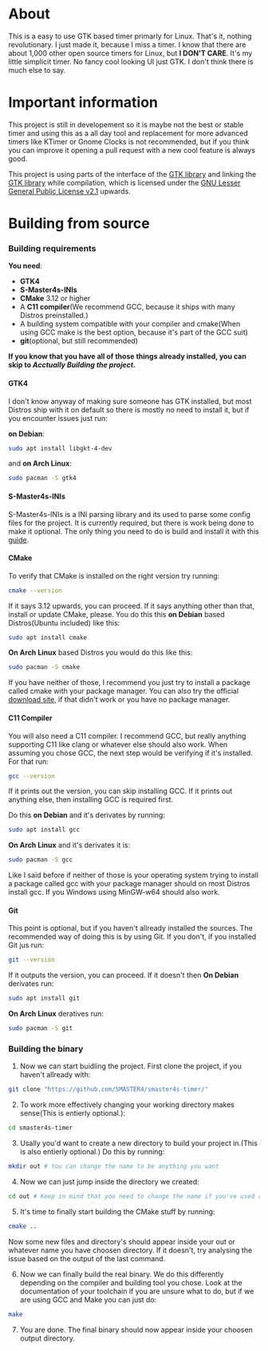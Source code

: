# About
This is a easy to use GTK based timer primarly for Linux. That's it, nothing revolutionary.
I just made it, because I miss a timer.
I know that there are about 1,000 other open source timers for Linux, but **I DON'T CARE**.
It's my little simplicit timer. No fancy cool looking UI just GTK.
I don't think there is much else to say.

# Important information
This project is still in developement so it is maybe not the best or stable timer and using this as a all day tool and replacement for more advanced timers like KTimer or Gnome Clocks is not recommended, but if you think you can improve it opening a pull request with a new cool feature is always good.

This project is using parts of the interface of the [GTK library](https://gtk.org/) and linking the [GTK library](https://gtk.org/) while compilation,
which is licensed under the [GNU Lesser General Public License v2.1](https://www.gnu.org/licenses/old-licenses/lgpl-2.1.html) upwards.

# Building from source

### Building requirements
**You need**:
+ **GTK4**
+ **S-Master4s-INIs**
+ **CMake** 3.12 or higher
+ A **C11 compiler**(We recommend GCC, because it ships with many Distros preinstalled.)
+ A building system compatible with your compiler and cmake(When using GCC make is the best option, because it's part of the GCC suit)
+ **git**(optional, but still recommended)

**If you know that you have all of those things already installed, you can skip to *Acctually Building the project*.**

#### GTK4
I don't know anyway of making sure someone has GTK installed,
but most Distros ship with it on default so there is mostly no need to install it,
but if you encounter issues just run:

**on Debian**:
```bash
sudo apt install libgkt-4-dev
```
and **on Arch Linux**:
```bash
sudo pacman -S gtk4
```

#### S-Master4s-INIs
S-Master4s-INIs is a INI parsing library and its used to parse some config files for the project.
It is currently required, but there is work being done to make it optional.
The only thing you need to do is build and install it with this [guide](https://github.com/SMASTER4/smaster4s-inis/blob/main/README.md).

#### CMake
To verify that CMake is installed on the right version try running:
```bash
cmake --version
```
If it says 3.12 upwards, you can proceed. If it says anything other than that, install or update CMake, please.
You do this this **on Debian** based Distros(Ubuntu included) like this:
```bash
sudo apt install cmake
```
**On Arch Linux** based Distros you would do this like this:
```bash
sudo pacman -S cmake
```
If you have neither of those, I recommend you just try to install a package called cmake with your package manager.
You can also try the official [download site](https://cmake.org/download/), if that didn't work or you have no package manager.

#### C11 Compiler
You will also need a C11 compiler. I recommend GCC, but really anything supporting C11 like clang or whatever else should also work.
When assuming you chose GCC, the next step would be verifying if it's installed. For that run:
```bash
gcc --version
```
If it prints out the version, you can skip installing GCC.
If it prints out anything else, then installing GCC is required first.

Do this **on Debian** and it's derivates by running:
```bash
sudo apt install gcc
```
**On Arch Linux** and it's derivates it is:
```bash
sudo pacman -S gcc
```
Like I said before if neither of those is your operating system trying to install a package called gcc with your package manager should on most Distros install gcc.
If you Windows using MinGW-w64 should also work.

#### Git
This point is optional, but if you haven't allready installed the sources.
The recommended way of doing this is by using Git.
If you don't, if you installed Git jus run:
```bash
git --version
```
If it outputs the version, you can proceed. If it doesn't then
**On Debian** derivates run:
```bash
sudo apt install git
```
**On Arch Linux** deratives run:
```bash
sudo pacman -S git
```

### Building the binary
1. Now we can start buidling the project. First clone the project, if you haven't allready with:
```bash
git clone "https://github.com/SMASTER4/smaster4s-timer/"
```

2. To work more effectively changing your working directory makes sense(This is entierly optional.):
```bash
cd smaster4s-timer
```

3. Usally you'd want to create a new directory to build your project in.(This is also entierly optional.) Do this by running:
```bash
mkdir out # You can change the name to be anything you want
```

4. Now we can just jump inside the directory we created:
```bash
cd out # Keep in mind that you need to change the name if you've used a different name
```

5. It's time to finally start building the CMake stuff by running:
```bash
cmake ..
```
Now some new files and directory's should appear inside your out or whatever name you have choosen directory.
If it doesn't, try analysing the issue based on the output of the last command.

6. Now we can finally build the real binary. We do this differently depending on the compiler and building tool you chose.
Look at the documentation of your toolchain if you are unsure what to do, but if we are using GCC and Make you can just do:
```bash
make
```

7. You are done. The final binary should now appear inside your choosen output directory.
